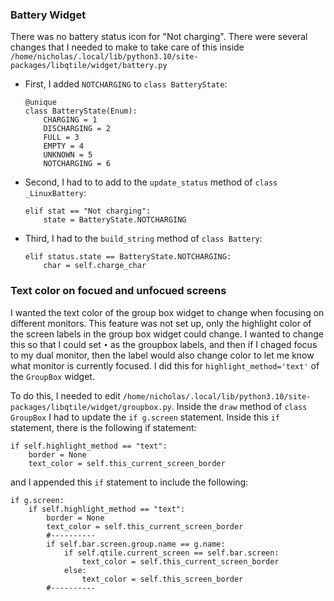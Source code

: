 ### Battery Widget
There was no battery status icon for "Not charging". There were several changes
that I needed to make to take care of this inside 
`/home/nicholas/.local/lib/python3.10/site-packages/libqtile/widget/battery.py`

* First, I added `NOTCHARGING` to `class BatteryState`:
  ```
  @unique
  class BatteryState(Enum):
      CHARGING = 1
      DISCHARGING = 2
      FULL = 3
      EMPTY = 4
      UNKNOWN = 5
      NOTCHARGING = 6
  ```
* Second, I had to to add to the `update_status` method of `class _LinuxBattery`:
  ```
  elif stat == "Not charging":
      state = BatteryState.NOTCHARGING
  ```
* Third, I had to the `build_string` method of `class Battery`: 
  ```
  elif status.state == BatteryState.NOTCHARGING:
      char = self.charge_char
  ```

### Text color on focued and unfocued screens
I wanted the text color of the group box widget to change when focusing on different
monitors. This feature was not set up, only the highlight color of the screen labels in
the group box widget could change. I wanted to change this so that I could set `•` as the
groupbox labels, and then if I chaged focus to my dual monitor, then the label would also
change color to let me know what monitor is currently focused. I did this for
`highlight_method='text'` of the `GroupBox` widget.

To do this, I needed to edit
`/home/nicholas/.local/lib/python3.10/site-packages/libqtile/widget/groupbox.py`.
Inside the `draw` method of `class GroupBox` I had to update the `if g.screen` statement.
Inside this `if` statement, there is the following if statement:
```
if self.highlight_method == "text":
    border = None
    text_color = self.this_current_screen_border
```
and I appended this `if` statement to include the following:
```
if g.screen:
    if self.highlight_method == "text":
        border = None
        text_color = self.this_current_screen_border
        #----------
        if self.bar.screen.group.name == g.name:
            if self.qtile.current_screen == self.bar.screen:
                text_color = self.this_current_screen_border
            else:
                text_color = self.this_screen_border
        #----------
```
